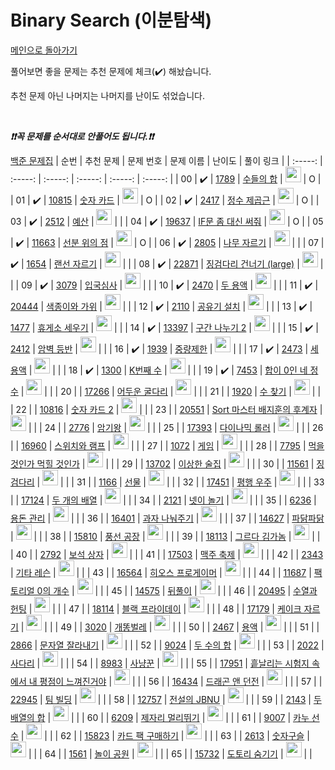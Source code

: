 # Binary Search (이분탐색)

[메인으로 돌아가기](https://github.com/tony9402/baekjoon)

풀어보면 좋을 문제는 추천 문제에 체크(:heavy_check_mark:) 해놨습니다.

추천 문제 아닌 나머지는 나머지를 난이도 섞었습니다.

<br>

***❗️❗️꼭 문제를 순서대로 안풀어도 됩니다.❗️❗️***

[백준 문제집](https://www.acmicpc.net/workbook/view/7277)
|          순번          |        추천 문제         |        문제 번호         |        문제 이름         |         난이도          |        풀이 링크         |
| :-----: | :-----: | :-----: | :-----: | :-----: | :-----: |
| 00 |  :heavy_check_mark:  | <a href="https://www.acmicpc.net/problem/1789" target="_blank">1789</a> | <a href="https://www.acmicpc.net/problem/1789" target="_blank">수들의 합</a> | <img height="25px" width="25px" src="https://static.solved.ac/tier_small/6.svg"/> | O |
| 01 |  :heavy_check_mark:  | <a href="https://www.acmicpc.net/problem/10815" target="_blank">10815</a> | <a href="https://www.acmicpc.net/problem/10815" target="_blank">숫자 카드</a> | <img height="25px" width="25px" src="https://static.solved.ac/tier_small/6.svg"/> | O |
| 02 |  :heavy_check_mark:  | <a href="https://www.acmicpc.net/problem/2417" target="_blank">2417</a> | <a href="https://www.acmicpc.net/problem/2417" target="_blank">정수 제곱근</a> | <img height="25px" width="25px" src="https://static.solved.ac/tier_small/7.svg"/> | O |
| 03 |  :heavy_check_mark:  | <a href="https://www.acmicpc.net/problem/2512" target="_blank">2512</a> | <a href="https://www.acmicpc.net/problem/2512" target="_blank">예산</a> | <img height="25px" width="25px" src="https://static.solved.ac/tier_small/8.svg"/> |  |
| 04 |  :heavy_check_mark:  | <a href="https://www.acmicpc.net/problem/19637" target="_blank">19637</a> | <a href="https://www.acmicpc.net/problem/19637" target="_blank">IF문 좀 대신 써줘</a> | <img height="25px" width="25px" src="https://static.solved.ac/tier_small/8.svg"/> | O |
| 05 |  :heavy_check_mark:  | <a href="https://www.acmicpc.net/problem/11663" target="_blank">11663</a> | <a href="https://www.acmicpc.net/problem/11663" target="_blank">선분 위의 점</a> | <img height="25px" width="25px" src="https://static.solved.ac/tier_small/8.svg"/> | O |
| 06 |  :heavy_check_mark:  | <a href="https://www.acmicpc.net/problem/2805" target="_blank">2805</a> | <a href="https://www.acmicpc.net/problem/2805" target="_blank">나무 자르기</a> | <img height="25px" width="25px" src="https://static.solved.ac/tier_small/9.svg"/> |  |
| 07 |  :heavy_check_mark:  | <a href="https://www.acmicpc.net/problem/1654" target="_blank">1654</a> | <a href="https://www.acmicpc.net/problem/1654" target="_blank">랜선 자르기</a> | <img height="25px" width="25px" src="https://static.solved.ac/tier_small/9.svg"/> |  |
| 08 |  :heavy_check_mark:  | <a href="https://www.acmicpc.net/problem/22871" target="_blank">22871</a> | <a href="https://www.acmicpc.net/problem/22871" target="_blank">징검다리 건너기 (large)</a> | <img height="25px" width="25px" src="https://static.solved.ac/tier_small/10.svg"/> |                      |
| 09 |  :heavy_check_mark:  | <a href="https://www.acmicpc.net/problem/3079" target="_blank">3079</a> | <a href="https://www.acmicpc.net/problem/3079" target="_blank">입국심사</a> | <img height="25px" width="25px" src="https://static.solved.ac/tier_small/11.svg"/> |  |
| 10 |  :heavy_check_mark:  | <a href="https://www.acmicpc.net/problem/2470" target="_blank">2470</a> | <a href="https://www.acmicpc.net/problem/2470" target="_blank">두 용액</a> | <img height="25px" width="25px" src="https://static.solved.ac/tier_small/11.svg"/> |  |
| 11 |  :heavy_check_mark:  | <a href="https://www.acmicpc.net/problem/20444" target="_blank">20444</a> | <a href="https://www.acmicpc.net/problem/20444" target="_blank">색종이와 가위</a> | <img height="25px" width="25px" src="https://static.solved.ac/tier_small/11.svg"/> |  |
| 12 |  :heavy_check_mark:  | <a href="https://www.acmicpc.net/problem/2110" target="_blank">2110</a> | <a href="https://www.acmicpc.net/problem/2110" target="_blank">공유기 설치</a> | <img height="25px" width="25px" src="https://static.solved.ac/tier_small/12.svg"/> |  |
| 13 |  :heavy_check_mark:  | <a href="https://www.acmicpc.net/problem/1477" target="_blank">1477</a> | <a href="https://www.acmicpc.net/problem/1477" target="_blank">휴게소 세우기</a> | <img height="25px" width="25px" src="https://static.solved.ac/tier_small/12.svg"/> |  |
| 14 |  :heavy_check_mark:  | <a href="https://www.acmicpc.net/problem/13397" target="_blank">13397</a> | <a href="https://www.acmicpc.net/problem/13397" target="_blank">구간 나누기 2</a> | <img height="25px" width="25px" src="https://static.solved.ac/tier_small/12.svg"/> |                      |
| 15 |  :heavy_check_mark:  | <a href="https://www.acmicpc.net/problem/2412" target="_blank">2412</a> | <a href="https://www.acmicpc.net/problem/2412" target="_blank">암벽 등반</a> | <img height="25px" width="25px" src="https://static.solved.ac/tier_small/12.svg"/> |                      |
| 16 |  :heavy_check_mark:  | <a href="https://www.acmicpc.net/problem/1939" target="_blank">1939</a> | <a href="https://www.acmicpc.net/problem/1939" target="_blank">중량제한</a> | <img height="25px" width="25px" src="https://static.solved.ac/tier_small/13.svg"/> |                      |
| 17 |  :heavy_check_mark:  | <a href="https://www.acmicpc.net/problem/2473" target="_blank">2473</a> | <a href="https://www.acmicpc.net/problem/2473" target="_blank">세 용액</a> | <img height="25px" width="25px" src="https://static.solved.ac/tier_small/13.svg"/> |                      |
| 18 |  :heavy_check_mark:  | <a href="https://www.acmicpc.net/problem/1300" target="_blank">1300</a> | <a href="https://www.acmicpc.net/problem/1300" target="_blank">K번째 수</a> | <img height="25px" width="25px" src="https://static.solved.ac/tier_small/14.svg"/> |                      |
| 19 |  :heavy_check_mark:  | <a href="https://www.acmicpc.net/problem/7453" target="_blank">7453</a> | <a href="https://www.acmicpc.net/problem/7453" target="_blank">합이 0인 네 정수</a> | <img height="25px" width="25px" src="https://static.solved.ac/tier_small/14.svg"/> |                      |
| 20 |                      | <a href="https://www.acmicpc.net/problem/17266" target="_blank">17266</a> | <a href="https://www.acmicpc.net/problem/17266" target="_blank">어두운 굴다리</a> | <img height="25px" width="25px" src="https://static.solved.ac/tier_small/7.svg"/> |                      |
| 21 |                      | <a href="https://www.acmicpc.net/problem/1920" target="_blank">1920</a> | <a href="https://www.acmicpc.net/problem/1920" target="_blank">수 찾기</a> | <img height="25px" width="25px" src="https://static.solved.ac/tier_small/7.svg"/> |  |
| 22 |                      | <a href="https://www.acmicpc.net/problem/10816" target="_blank">10816</a> | <a href="https://www.acmicpc.net/problem/10816" target="_blank">숫자 카드 2</a> | <img height="25px" width="25px" src="https://static.solved.ac/tier_small/7.svg"/> |  |
| 23 |                      | <a href="https://www.acmicpc.net/problem/20551" target="_blank">20551</a> | <a href="https://www.acmicpc.net/problem/20551" target="_blank">Sort 마스터 배지훈의 후계자</a> | <img height="25px" width="25px" src="https://static.solved.ac/tier_small/7.svg"/> |                      |
| 24 |                      | <a href="https://www.acmicpc.net/problem/2776" target="_blank">2776</a> | <a href="https://www.acmicpc.net/problem/2776" target="_blank">암기왕</a> | <img height="25px" width="25px" src="https://static.solved.ac/tier_small/7.svg"/> |  |
| 25 |                      | <a href="https://www.acmicpc.net/problem/17393" target="_blank">17393</a> | <a href="https://www.acmicpc.net/problem/17393" target="_blank">다이나믹 롤러</a> | <img height="25px" width="25px" src="https://static.solved.ac/tier_small/7.svg"/> |                      |
| 26 |                      | <a href="https://www.acmicpc.net/problem/16960" target="_blank">16960</a> | <a href="https://www.acmicpc.net/problem/16960" target="_blank">스위치와 램프</a> | <img height="25px" width="25px" src="https://static.solved.ac/tier_small/7.svg"/> |                      |
| 27 |                      | <a href="https://www.acmicpc.net/problem/1072" target="_blank">1072</a> | <a href="https://www.acmicpc.net/problem/1072" target="_blank">게임</a> | <img height="25px" width="25px" src="https://static.solved.ac/tier_small/8.svg"/> |                      |
| 28 |                      | <a href="https://www.acmicpc.net/problem/7795" target="_blank">7795</a> | <a href="https://www.acmicpc.net/problem/7795" target="_blank">먹을 것인가 먹힐 것인가</a> | <img height="25px" width="25px" src="https://static.solved.ac/tier_small/8.svg"/> |                      |
| 29 |                      | <a href="https://www.acmicpc.net/problem/13702" target="_blank">13702</a> | <a href="https://www.acmicpc.net/problem/13702" target="_blank">이상한 술집</a> | <img height="25px" width="25px" src="https://static.solved.ac/tier_small/8.svg"/> |                      |
| 30 |                      | <a href="https://www.acmicpc.net/problem/11561" target="_blank">11561</a> | <a href="https://www.acmicpc.net/problem/11561" target="_blank">징검다리</a> | <img height="25px" width="25px" src="https://static.solved.ac/tier_small/8.svg"/> |                      |
| 31 |                      | <a href="https://www.acmicpc.net/problem/1166" target="_blank">1166</a> | <a href="https://www.acmicpc.net/problem/1166" target="_blank">선물</a> | <img height="25px" width="25px" src="https://static.solved.ac/tier_small/8.svg"/> |                      |
| 32 |                      | <a href="https://www.acmicpc.net/problem/17451" target="_blank">17451</a> | <a href="https://www.acmicpc.net/problem/17451" target="_blank">평행 우주</a> | <img height="25px" width="25px" src="https://static.solved.ac/tier_small/8.svg"/> |                      |
| 33 |                      | <a href="https://www.acmicpc.net/problem/17124" target="_blank">17124</a> | <a href="https://www.acmicpc.net/problem/17124" target="_blank">두 개의 배열</a> | <img height="25px" width="25px" src="https://static.solved.ac/tier_small/8.svg"/> |                      |
| 34 |                      | <a href="https://www.acmicpc.net/problem/2121" target="_blank">2121</a> | <a href="https://www.acmicpc.net/problem/2121" target="_blank">넷이 놀기</a> | <img height="25px" width="25px" src="https://static.solved.ac/tier_small/8.svg"/> |                      |
| 35 |                      | <a href="https://www.acmicpc.net/problem/6236" target="_blank">6236</a> | <a href="https://www.acmicpc.net/problem/6236" target="_blank">용돈 관리</a> | <img height="25px" width="25px" src="https://static.solved.ac/tier_small/9.svg"/> |  |
| 36 |                      | <a href="https://www.acmicpc.net/problem/16401" target="_blank">16401</a> | <a href="https://www.acmicpc.net/problem/16401" target="_blank">과자 나눠주기</a> | <img height="25px" width="25px" src="https://static.solved.ac/tier_small/9.svg"/> |                      |
| 37 |                      | <a href="https://www.acmicpc.net/problem/14627" target="_blank">14627</a> | <a href="https://www.acmicpc.net/problem/14627" target="_blank">파닭파닭</a> | <img height="25px" width="25px" src="https://static.solved.ac/tier_small/9.svg"/> |                      |
| 38 |                      | <a href="https://www.acmicpc.net/problem/15810" target="_blank">15810</a> | <a href="https://www.acmicpc.net/problem/15810" target="_blank">풍선 공장</a> | <img height="25px" width="25px" src="https://static.solved.ac/tier_small/9.svg"/> |                      |
| 39 |                      | <a href="https://www.acmicpc.net/problem/18113" target="_blank">18113</a> | <a href="https://www.acmicpc.net/problem/18113" target="_blank">그르다 김가놈</a> | <img height="25px" width="25px" src="https://static.solved.ac/tier_small/9.svg"/> |                      |
| 40 |                      | <a href="https://www.acmicpc.net/problem/2792" target="_blank">2792</a> | <a href="https://www.acmicpc.net/problem/2792" target="_blank">보석 상자</a> | <img height="25px" width="25px" src="https://static.solved.ac/tier_small/10.svg"/> |                      |
| 41 |                      | <a href="https://www.acmicpc.net/problem/17503" target="_blank">17503</a> | <a href="https://www.acmicpc.net/problem/17503" target="_blank">맥주 축제</a> | <img height="25px" width="25px" src="https://static.solved.ac/tier_small/10.svg"/> |                      |
| 42 |                      | <a href="https://www.acmicpc.net/problem/2343" target="_blank">2343</a> | <a href="https://www.acmicpc.net/problem/2343" target="_blank">기타 레슨</a> | <img height="25px" width="25px" src="https://static.solved.ac/tier_small/10.svg"/> |                      |
| 43 |                      | <a href="https://www.acmicpc.net/problem/16564" target="_blank">16564</a> | <a href="https://www.acmicpc.net/problem/16564" target="_blank">히오스 프로게이머</a> | <img height="25px" width="25px" src="https://static.solved.ac/tier_small/10.svg"/> |                      |
| 44 |                      | <a href="https://www.acmicpc.net/problem/11687" target="_blank">11687</a> | <a href="https://www.acmicpc.net/problem/11687" target="_blank">팩토리얼 0의 개수</a> | <img height="25px" width="25px" src="https://static.solved.ac/tier_small/10.svg"/> |                      |
| 45 |                      | <a href="https://www.acmicpc.net/problem/14575" target="_blank">14575</a> | <a href="https://www.acmicpc.net/problem/14575" target="_blank">뒤풀이</a> | <img height="25px" width="25px" src="https://static.solved.ac/tier_small/10.svg"/> |                      |
| 46 |                      | <a href="https://www.acmicpc.net/problem/20495" target="_blank">20495</a> | <a href="https://www.acmicpc.net/problem/20495" target="_blank">수열과 헌팅</a> | <img height="25px" width="25px" src="https://static.solved.ac/tier_small/10.svg"/> |                      |
| 47 |                      | <a href="https://www.acmicpc.net/problem/18114" target="_blank">18114</a> | <a href="https://www.acmicpc.net/problem/18114" target="_blank">블랙 프라이데이</a> | <img height="25px" width="25px" src="https://static.solved.ac/tier_small/11.svg"/> |                      |
| 48 |                      | <a href="https://www.acmicpc.net/problem/17179" target="_blank">17179</a> | <a href="https://www.acmicpc.net/problem/17179" target="_blank">케이크 자르기</a> | <img height="25px" width="25px" src="https://static.solved.ac/tier_small/11.svg"/> |                      |
| 49 |                      | <a href="https://www.acmicpc.net/problem/3020" target="_blank">3020</a> | <a href="https://www.acmicpc.net/problem/3020" target="_blank">개똥벌레</a> | <img height="25px" width="25px" src="https://static.solved.ac/tier_small/11.svg"/> |                      |
| 50 |                      | <a href="https://www.acmicpc.net/problem/2467" target="_blank">2467</a> | <a href="https://www.acmicpc.net/problem/2467" target="_blank">용액</a> | <img height="25px" width="25px" src="https://static.solved.ac/tier_small/11.svg"/> |                      |
| 51 |                      | <a href="https://www.acmicpc.net/problem/2866" target="_blank">2866</a> | <a href="https://www.acmicpc.net/problem/2866" target="_blank">문자열 잘라내기</a> | <img height="25px" width="25px" src="https://static.solved.ac/tier_small/11.svg"/> |                      |
| 52 |                      | <a href="https://www.acmicpc.net/problem/9024" target="_blank">9024</a> | <a href="https://www.acmicpc.net/problem/9024" target="_blank">두 수의 합</a> | <img height="25px" width="25px" src="https://static.solved.ac/tier_small/11.svg"/> |  |
| 53 |                      | <a href="https://www.acmicpc.net/problem/2022" target="_blank">2022</a> | <a href="https://www.acmicpc.net/problem/2022" target="_blank">사다리</a> | <img height="25px" width="25px" src="https://static.solved.ac/tier_small/12.svg"/> |                      |
| 54 |                      | <a href="https://www.acmicpc.net/problem/8983" target="_blank">8983</a> | <a href="https://www.acmicpc.net/problem/8983" target="_blank">사냥꾼</a> | <img height="25px" width="25px" src="https://static.solved.ac/tier_small/12.svg"/> |                      |
| 55 |                      | <a href="https://www.acmicpc.net/problem/17951" target="_blank">17951</a> | <a href="https://www.acmicpc.net/problem/17951" target="_blank">흩날리는 시험지 속에서 내 평점이 느껴진거야</a> | <img height="25px" width="25px" src="https://static.solved.ac/tier_small/12.svg"/> |                      |
| 56 |                      | <a href="https://www.acmicpc.net/problem/16434" target="_blank">16434</a> | <a href="https://www.acmicpc.net/problem/16434" target="_blank">드래곤 앤 던전</a> | <img height="25px" width="25px" src="https://static.solved.ac/tier_small/12.svg"/> |                      |
| 57 |                      | <a href="https://www.acmicpc.net/problem/22945" target="_blank">22945</a> | <a href="https://www.acmicpc.net/problem/22945" target="_blank">팀 빌딩</a> | <img height="25px" width="25px" src="https://static.solved.ac/tier_small/12.svg"/> |                      |
| 58 |                      | <a href="https://www.acmicpc.net/problem/12757" target="_blank">12757</a> | <a href="https://www.acmicpc.net/problem/12757" target="_blank">전설의 JBNU</a> | <img height="25px" width="25px" src="https://static.solved.ac/tier_small/13.svg"/> |                      |
| 59 |                      | <a href="https://www.acmicpc.net/problem/2143" target="_blank">2143</a> | <a href="https://www.acmicpc.net/problem/2143" target="_blank">두 배열의 합</a> | <img height="25px" width="25px" src="https://static.solved.ac/tier_small/13.svg"/> |  |
| 60 |                      | <a href="https://www.acmicpc.net/problem/6209" target="_blank">6209</a> | <a href="https://www.acmicpc.net/problem/6209" target="_blank">제자리 멀리뛰기</a> | <img height="25px" width="25px" src="https://static.solved.ac/tier_small/13.svg"/> |                      |
| 61 |                      | <a href="https://www.acmicpc.net/problem/9007" target="_blank">9007</a> | <a href="https://www.acmicpc.net/problem/9007" target="_blank">카누 선수</a> | <img height="25px" width="25px" src="https://static.solved.ac/tier_small/14.svg"/> |                      |
| 62 |                      | <a href="https://www.acmicpc.net/problem/15823" target="_blank">15823</a> | <a href="https://www.acmicpc.net/problem/15823" target="_blank">카드 팩 구매하기</a> | <img height="25px" width="25px" src="https://static.solved.ac/tier_small/14.svg"/> |                      |
| 63 |                      | <a href="https://www.acmicpc.net/problem/2613" target="_blank">2613</a> | <a href="https://www.acmicpc.net/problem/2613" target="_blank">숫자구슬</a> | <img height="25px" width="25px" src="https://static.solved.ac/tier_small/14.svg"/> |                      |
| 64 |                      | <a href="https://www.acmicpc.net/problem/1561" target="_blank">1561</a> | <a href="https://www.acmicpc.net/problem/1561" target="_blank">놀이 공원</a> | <img height="25px" width="25px" src="https://static.solved.ac/tier_small/14.svg"/> |                      |
| 65 |                      | <a href="https://www.acmicpc.net/problem/15732" target="_blank">15732</a> | <a href="https://www.acmicpc.net/problem/15732" target="_blank">도토리 숨기기</a> | <img height="25px" width="25px" src="https://static.solved.ac/tier_small/14.svg"/> |                      |
